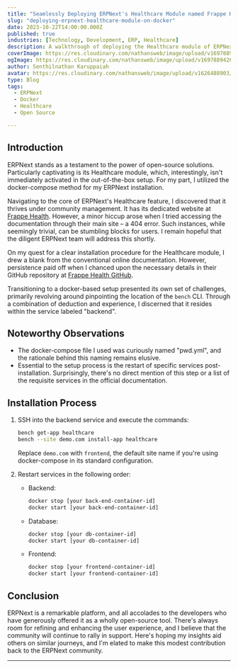 ```yaml
---
title: "Seamlessly Deploying ERPNext's Healthcare Module named Frappe Health on Docker"
slug: "deploying-erpnext-healthcare-module-on-docker"
date: 2023-10-22T14:00:00.000Z
published: true
industries: [Technology, Development, ERP, Healthcare]
description: A walkthrough of deploying the Healthcare module of ERPNext using Docker-Compose, shedding light on some challenges and their solutions.
coverImage: https://res.cloudinary.com/nathansweb/image/upload/v1697889426/senthilsweb.com/blog/frappe-health_ruiadz.png
ogImage: https://res.cloudinary.com/nathansweb/image/upload/v1697889426/senthilsweb.com/blog/frappe-health_ruiadz.png
author: Senthilnathan Karuppaiah
avatar: https://res.cloudinary.com/nathansweb/image/upload/v1626488903/profile/Senthil-profile-picture-01_al07i5.jpg
type: Blog
tags:
  - ERPNext
  - Docker
  - Healthcare
  - Open Source

---
```


## Introduction

ERPNext stands as a testament to the power of open-source solutions. Particularly captivating is its Healthcare module, which, interestingly, isn't immediately activated in the out-of-the-box setup. For my part, I utilized the docker-compose method for my ERPNext installation.

Navigating to the core of ERPNext's Healthcare feature, I discovered that it thrives under community management. It has its dedicated website at [Frappe Health](https://frappehealth.com/). However, a minor hiccup arose when I tried accessing the documentation through their main site – a 404 error. Such instances, while seemingly trivial, can be stumbling blocks for users. I remain hopeful that the diligent ERPNext team will address this shortly.

On my quest for a clear installation procedure for the Healthcare module, I drew a blank from the conventional online documentation. However, persistence paid off when I chanced upon the necessary details in their GitHub repository at [Frappe Health GitHub](https://github.com/frappe/health).

Transitioning to a docker-based setup presented its own set of challenges, primarily revolving around pinpointing the location of the `bench` CLI. Through a combination of deduction and experience, I discerned that it resides within the service labeled "backend".

## Noteworthy Observations

- The docker-compose file I used was curiously named "pwd.yml", and the rationale behind this naming remains elusive.
- Essential to the setup process is the restart of specific services post-installation. Surprisingly, there's no direct mention of this step or a list of the requisite services in the official documentation.

## Installation Process

1. SSH into the backend service and execute the commands:
   ```bash
   bench get-app healthcare
   bench --site demo.com install-app healthcare
   ```
   Replace `demo.com` with `frontend`, the default site name if you're using docker-compose in its standard configuration.
   
2. Restart services in the following order:

   - Backend:
     ```bash
     docker stop [your back-end-container-id]
     docker start [your back-end-container-id]
     ```
   - Database:
     ```bash
     docker stop [your db-container-id]
     docker start [your db-container-id]
     ```
   - Frontend:
     ```bash
     docker stop [your frontend-container-id]
     docker start [your frontend-container-id]
     ```

## Conclusion

ERPNext is a remarkable platform, and all accolades to the developers who have generously offered it as a wholly open-source tool. There's always room for refining and enhancing the user experience, and I believe that the community will continue to rally in support. Here's hoping my insights aid others on similar journeys, and I'm elated to make this modest contribution back to the ERPNext community.

---